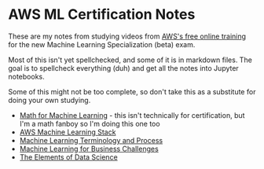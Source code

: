 
# AWS ML Certification Notes

These are my notes from studying videos from [AWS's free online training](aws.training) for the new Machine Learning Specialization (beta) exam.

Most of this isn't yet spellchecked, and some of it is in markdown files.  The goal is to spellcheck everything (duh) and get all the notes into Jupyter notebooks.

Some of this might not be too complete, so don't take this as a substitute for doing your own studying.

* [Math for Machine Learning](https://github.com/understructure/AWSMachineLearningCertification/blob/master/AWS%20Machine%20Learning%20Certification.ipynb) - this isn't technically for certification, but I'm a math fanboy so I'm doing this one too
* [AWS Machine Learning Stack](https://github.com/understructure/AWSMachineLearningCertification/blob/master/AWS_Machine_Learning_Stack.md)
* [Machine Learning Terminology and Process](https://github.com/understructure/AWSMachineLearningCertification/blob/master/Machine_Learning_Terminology_and_Process.md)
* [Machine Learning for Business Challenges](https://github.com/understructure/AWSMachineLearningCertification/blob/master/Machine_Learning_for_Business_Challenges.md)
* [The Elements of Data Science](https://github.com/understructure/AWSMachineLearningCertification/blob/master/The_Elements_of_Data_Science.md)

